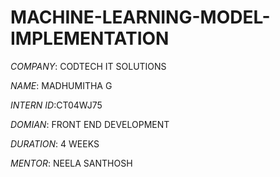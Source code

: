 # MACHINE-LEARNING-MODEL-IMPLEMENTATION

*COMPANY*: CODTECH IT SOLUTIONS

*NAME*: MADHUMITHA G

*INTERN ID*:CT04WJ75  

*DOMIAN*: FRONT END DEVELOPMENT

*DURATION*: 4 WEEKS

*MENTOR*: NEELA SANTHOSH
